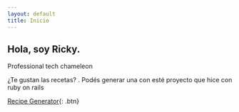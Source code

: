 ```yaml
---
layout: default
title: Inicio
---
```


## Hola, soy Ricky.  

Professional tech chameleon

¿Te gustan las recetas? . Podés generar una con esté proyecto que hice con ruby on rails


[Recipe Generator](/recipegenerator){: .btn} 